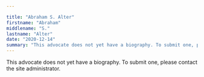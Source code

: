```yaml
---

title: "Abraham S. Alter"
firstname: "Abraham"
middlename: "S."
lastname: "Alter"
date: "2020-12-14"
summary: "This advocate does not yet have a biography. To submit one, please contact the site administrator."
---
```

This advocate does not yet have a biography. To submit one, please contact the site administrator.

